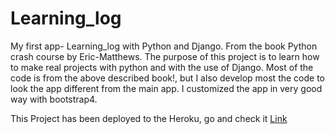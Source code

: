 # Learning_log
My first app- Learning_log with Python and Django.
From the book Python crash course by Eric-Matthews.
The purpose of this project is to learn how to make real projects with python and with the use of Django.
Most of the code is from the above described book!, but I also develop most the code to look the app different from the main app.
I customized the app in very good way with bootstrap4.

This Project has been deployed to the Heroku, go and check it [Link](https://log-the-learning.herokuapp.com/)
